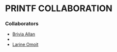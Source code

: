 # PRINTF COLLABORATION

<h3>Collaborators</h3>
<ul>
<li><a href="https://github.com/briviamoon/">Brivia Allan</a><li>
<li><a href="https://github.com/larinegit/">Larine Omoit</li>
</ul>

